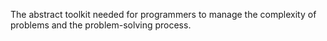 The abstract toolkit needed for programmers to manage the complexity of problems and the problem-solving process.
